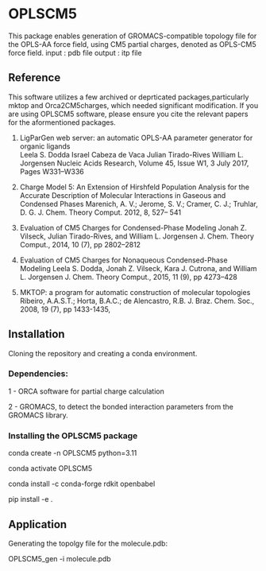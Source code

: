 # OPLSCM5
This package enables generation of GROMACS-compatible topology file for the OPLS-AA force field, using CM5 partial charges, denoted as OPLS-CM5 force field. 
input : pdb file
output : itp file

## Reference
This software utilizes a few archived or deprticated packages,particularly mktop and Orca2CM5charges, which needed significant modification. If you are using OPLSCM5 software, please ensure you cite the relevant papers for the aformentioned packages.
  1. LigParGen web server: an automatic OPLS-AA parameter generator for organic ligands  
     Leela S. Dodda  Israel Cabeza de Vaca  Julian Tirado-Rives William L. Jorgensen 
     Nucleic Acids Research, Volume 45, Issue W1, 3 July 2017, Pages W331–W336

  2. Charge Model 5: An Extension of Hirshfeld Population Analysis for the Accurate Description of Molecular Interactions in Gaseous and Condensed Phases
     Marenich, A. V.; Jerome, S. V.; Cramer, C. J.; Truhlar, D. G. J. Chem. Theory Comput. 2012, 8, 527– 541

  3. Evaluation of CM5 Charges for Condensed-Phase Modeling
     Jonah Z. Vilseck, Julian Tirado-Rives, and William L. Jorgensen J. Chem. Theory Comput., 2014, 10 (7), pp 2802–2812

  4. Evaluation of CM5 Charges for Nonaqueous Condensed-Phase Modeling
     Leela S. Dodda, Jonah Z. Vilseck, Kara J. Cutrona, and William L. Jorgensen J. Chem. Theory Comput., 2015, 11 (9), pp 4273–428
     
  5. MKTOP: a program for automatic construction of molecular topologies
     Ribeiro, A.A.S.T.; Horta, B.A.C.; de Alencastro, R.B.  J. Braz. Chem. Soc., 2008, 19 (7), pp 1433-1435, 

## Installation
Cloning the repository and creating a conda environment.

### Dependencies:
1 - ORCA software for partial charge calculation

2 - GROMACS, to detect the bonded interaction parameters from the GROMACS library.

### Installing the OPLSCM5 package
conda create -n OPLSCM5 python=3.11

conda activate OPLSCM5

conda install -c conda-forge rdkit openbabel

pip install -e .

## Application
Generating the topolgy file for the molecule.pdb:

OPLSCM5_gen -i molecule.pdb

